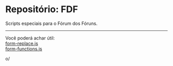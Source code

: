      
# Repositório: FDF
Scripts especiais para o Fórum dos Fóruns.

---

Você poderá achar útil:  
[form-replace.js](/js/form-replace.js)  
[form-functions.js](/js/form-functions.js)
  
o/
